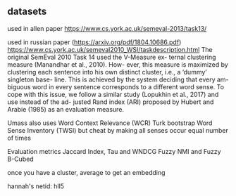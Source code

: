 ## datasets

used in allen paper
https://www.cs.york.ac.uk/semeval-2013/task13/

used in russian paper (https://arxiv.org/pdf/1804.10686.pdf)
https://www.cs.york.ac.uk/semeval2010_WSI/taskdescription.html
The original SemEval 2010 Task 14 used the V-Measure ex- ternal clustering measure (Manandhar et al., 2010). How- ever, this measure is maximized by clustering each sentence into his own distinct cluster, i.e., a ‘dummy’ singleton base- line. This is achieved by the system deciding that every am- biguous word in every sentence corresponds to a different word sense. To cope with this issue, we follow a similar study (Lopukhin et al., 2017) and use instead of the ad- justed Rand index (ARI) proposed by Hubert and Arabie (1985) as an evaluation measure.


Umass also uses
Word Context Relevance (WCR)
Turk bootstrap Word Sense Inventory (TWSI) but cheat by making all senses occur equal number of times

Evaluation metrics
Jaccard Index, Tau and WNDCG
Fuzzy NMI and Fuzzy B-Cubed


once you have a cluster, average to get an embedding


hannah's netid: hll5
